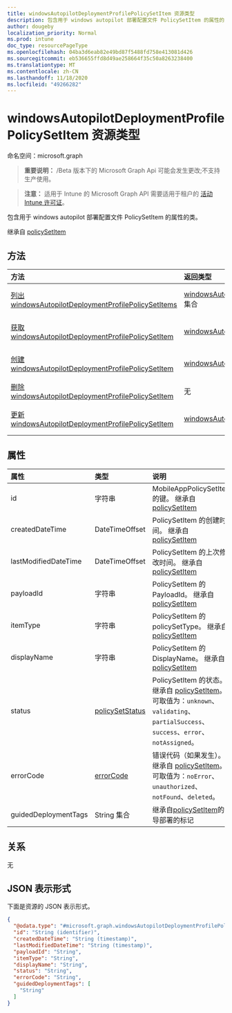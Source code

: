 ```yaml
---
title: windowsAutopilotDeploymentProfilePolicySetItem 资源类型
description: 包含用于 windows autopilot 部署配置文件 PolicySetItem 的属性的类。
author: dougeby
localization_priority: Normal
ms.prod: intune
doc_type: resourcePageType
ms.openlocfilehash: 04ba3d6eab82e49bd87f5488fd758e413081d426
ms.sourcegitcommit: eb536655ffd8d49ae258664f35c50a8263238400
ms.translationtype: MT
ms.contentlocale: zh-CN
ms.lasthandoff: 11/18/2020
ms.locfileid: "49266282"
---
```

# <a name="windowsautopilotdeploymentprofilepolicysetitem-resource-type"></a>windowsAutopilotDeploymentProfilePolicySetItem 资源类型

命名空间：microsoft.graph

> **重要说明：** /Beta 版本下的 Microsoft Graph Api 可能会发生更改;不支持生产使用。

> **注意：** 适用于 Intune 的 Microsoft Graph API 需要适用于租户的 [活动 Intune 许可证](https://go.microsoft.com/fwlink/?linkid=839381)。

包含用于 windows autopilot 部署配置文件 PolicySetItem 的属性的类。


继承自 [policySetItem](../resources/intune-policyset-policysetitem.md)

## <a name="methods"></a>方法
|方法|返回类型|说明|
|:---|:---|:---|
|[列出 windowsAutopilotDeploymentProfilePolicySetItems](../api/intune-policyset-windowsautopilotdeploymentprofilepolicysetitem-list.md)|[windowsAutopilotDeploymentProfilePolicySetItem](../resources/intune-policyset-windowsautopilotdeploymentprofilepolicysetitem.md) 集合|列出 [windowsAutopilotDeploymentProfilePolicySetItem](../resources/intune-policyset-windowsautopilotdeploymentprofilepolicysetitem.md) 对象的属性和关系。|
|[获取 windowsAutopilotDeploymentProfilePolicySetItem](../api/intune-policyset-windowsautopilotdeploymentprofilepolicysetitem-get.md)|[windowsAutopilotDeploymentProfilePolicySetItem](../resources/intune-policyset-windowsautopilotdeploymentprofilepolicysetitem.md)|读取 [windowsAutopilotDeploymentProfilePolicySetItem](../resources/intune-policyset-windowsautopilotdeploymentprofilepolicysetitem.md) 对象的属性和关系。|
|[创建 windowsAutopilotDeploymentProfilePolicySetItem](../api/intune-policyset-windowsautopilotdeploymentprofilepolicysetitem-create.md)|[windowsAutopilotDeploymentProfilePolicySetItem](../resources/intune-policyset-windowsautopilotdeploymentprofilepolicysetitem.md)|创建新的 [windowsAutopilotDeploymentProfilePolicySetItem](../resources/intune-policyset-windowsautopilotdeploymentprofilepolicysetitem.md) 对象。|
|[删除 windowsAutopilotDeploymentProfilePolicySetItem](../api/intune-policyset-windowsautopilotdeploymentprofilepolicysetitem-delete.md)|无|删除 [windowsAutopilotDeploymentProfilePolicySetItem](../resources/intune-policyset-windowsautopilotdeploymentprofilepolicysetitem.md)。|
|[更新 windowsAutopilotDeploymentProfilePolicySetItem](../api/intune-policyset-windowsautopilotdeploymentprofilepolicysetitem-update.md)|[windowsAutopilotDeploymentProfilePolicySetItem](../resources/intune-policyset-windowsautopilotdeploymentprofilepolicysetitem.md)|更新 [windowsAutopilotDeploymentProfilePolicySetItem](../resources/intune-policyset-windowsautopilotdeploymentprofilepolicysetitem.md) 对象的属性。|

## <a name="properties"></a>属性
|属性|类型|说明|
|:---|:---|:---|
|id|字符串|MobileAppPolicySetItem 的键。 继承自 [policySetItem](../resources/intune-policyset-policysetitem.md)|
|createdDateTime|DateTimeOffset|PolicySetItem 的创建时间。 继承自 [policySetItem](../resources/intune-policyset-policysetitem.md)|
|lastModifiedDateTime|DateTimeOffset|PolicySetItem 的上次修改时间。 继承自 [policySetItem](../resources/intune-policyset-policysetitem.md)|
|payloadId|字符串|PolicySetItem 的 PayloadId。 继承自 [policySetItem](../resources/intune-policyset-policysetitem.md)|
|itemType|字符串|PolicySetItem 的 policySetType。 继承自 [policySetItem](../resources/intune-policyset-policysetitem.md)|
|displayName|字符串|PolicySetItem 的 DisplayName。 继承自 [policySetItem](../resources/intune-policyset-policysetitem.md)|
|status|[policySetStatus](../resources/intune-policyset-policysetstatus.md)|PolicySetItem 的状态。 继承自 [policySetItem](../resources/intune-policyset-policysetitem.md)。 可取值为：`unknown`、`validating`、`partialSuccess`、`success`、`error`、`notAssigned`。|
|errorCode|[errorCode](../resources/intune-policyset-errorcode.md)|错误代码（如果发生）。 继承自 [policySetItem](../resources/intune-policyset-policysetitem.md)。 可取值为：`noError`、`unauthorized`、`notFound`、`deleted`。|
|guidedDeploymentTags|String 集合|继承自[policySetItem](../resources/intune-policyset-policysetitem.md)的引导部署的标记|

## <a name="relationships"></a>关系
无

## <a name="json-representation"></a>JSON 表示形式
下面是资源的 JSON 表示形式。
<!-- {
  "blockType": "resource",
  "keyProperty": "id",
  "@odata.type": "microsoft.graph.windowsAutopilotDeploymentProfilePolicySetItem"
}
-->
``` json
{
  "@odata.type": "#microsoft.graph.windowsAutopilotDeploymentProfilePolicySetItem",
  "id": "String (identifier)",
  "createdDateTime": "String (timestamp)",
  "lastModifiedDateTime": "String (timestamp)",
  "payloadId": "String",
  "itemType": "String",
  "displayName": "String",
  "status": "String",
  "errorCode": "String",
  "guidedDeploymentTags": [
    "String"
  ]
}
```




